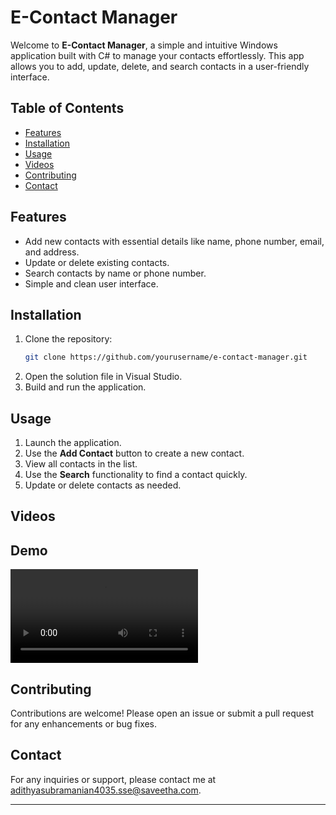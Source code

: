 # E-Contact Manager

Welcome to **E-Contact Manager**, a simple and intuitive Windows application built with C# to manage your contacts effortlessly. This app allows you to add, update, delete, and search contacts in a user-friendly interface.

## Table of Contents

- [Features](#features)
- [Installation](#installation)
- [Usage](#usage)
- [Videos](#Videos)
- [Contributing](#contributing)
- [Contact](#contact)

## Features

- Add new contacts with essential details like name, phone number, email, and address.
- Update or delete existing contacts.
- Search contacts by name or phone number.
- Simple and clean user interface.

## Installation

1. Clone the repository:
   ```bash
   git clone https://github.com/yourusername/e-contact-manager.git
   ```
2. Open the solution file in Visual Studio.
3. Build and run the application.

## Usage

1. Launch the application.
2. Use the **Add Contact** button to create a new contact.
3. View all contacts in the list.
4. Use the **Search** functionality to find a contact quickly.
5. Update or delete contacts as needed.

## Videos

## Demo

![Screen Recording 2024-08-08 191134.mp4](Screen%20Recording%202024-08-08%20191134.mp4)




## Contributing

Contributions are welcome! Please open an issue or submit a pull request for any enhancements or bug fixes.


## Contact

For any inquiries or support, please contact me at [adithyasubramanian4035.sse@saveetha.com](mailto:your.email@example.com).

---
